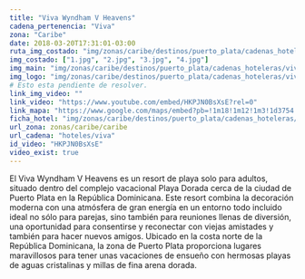 ```yaml
---
title: "Viva Wyndham V Heavens"
cadena_pertenencia: "Viva"
zona: "Caribe"
date: 2018-03-20T17:31:01-03:00
ruta_img_costado: "img/zonas/caribe/destinos/puerto_plata/cadenas_hoteleras/viva/viva_heavens/imagenes_hotel/"
img_costado: ["1.jpg", "2.jpg", "3.jpg", "4.jpg"]
img_main: "img/zonas/caribe/destinos/puerto_plata/cadenas_hoteleras/viva/viva_heavens/viva_v_heavens.jpg"
img_logo: "img/zonas/caribe/destinos/puerto_plata/cadenas_hoteleras/viva/viva_heavens/logo_hotel/logo_viva_v_heavens.jpg"
# Esto esta pendiente de resolver.
link_img_video: ""
link_video: "https://www.youtube.com/embed/HKPJN0BsXsE?rel=0"
link_mapa: "https://www.google.com/maps/embed?pb=!1m18!1m12!1m3!1d3754.670617099322!2d-70.6475944850879!3d19.769144186694014!2m3!1f0!2f0!3f0!3m2!1i1024!2i768!4f13.1!3m3!1m2!1s0x8eb1ef750a82dc2b%3A0xb91fcea10ff3befa!2sViva+Wyndham+Heavens!5e0!3m2!1ses!2scl!4v1521639435681"
ficha_hotel: "img/zonas/caribe/destinos/puerto_plata/cadenas_hoteleras/viva/viva_heavens/viva_v_heavens.pdf"
url_zona: zonas/caribe/caribe
url_cadena: "hoteles/viva"
id_video: "HKPJN0BsXsE"
video_exist: true
---
```

El Viva Wyndham V Heavens es un resort de playa solo para adultos, situado dentro del complejo vacacional Playa Dorada cerca de la ciudad de Puerto Plata en la República Dominicana. Este resort combina la decoración moderna con una atmósfera de gran energía en un entorno todo incluido ideal no sólo para parejas, sino también para reuniones llenas de diversión, una oportunidad para consentirse y reconectar con viejas amistades y también para hacer nuevos amigos. Ubicado en la costa norte de la República Dominicana, la zona de Puerto Plata proporciona lugares maravillosos para tener unas vacaciones de ensueño con hermosas playas de aguas cristalinas y millas de fina arena dorada.
